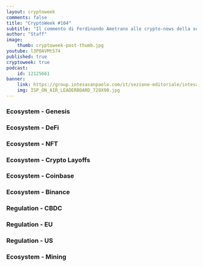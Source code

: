 ```yaml
---
layout: cryptoweek
comments: false
title: "CryptoWeek #104"
subtitle: "Il commento di Ferdinando Ametrano alle crypto-news della settimana" 
author: "Staff"
image:
    thumb: cryptoweek-post-thumb.jpg
youtube: l3POAVMt574
published: true
cryptoweek: true
podcast:
    id: 12125661
banner:
    link: https://group.intesasanpaolo.com/it/sezione-editoriale/intesa-sanpaolo-on-air?utm_campaign=GoldInstitute&utm_source=GoldInstitute&utm_medium=Banner_CPM&utm_content=DisplayAwareness&utm_term=GoldInstitute_Banner_CPM_GoldInstitute_
    img: ISP_ON_AIR_LEADERBOARD_728X90.jpg
---
```



### Ecosystem - Genesis

### Ecosystem - DeFi

### Ecosystem - NFT

### Ecosystem - Crypto Layoffs

### Ecosystem - Coinbase

### Ecosystem - Binance

### Regulation - CBDC

### Regulation - EU

### Regulation - US

### Ecosystem - Mining
